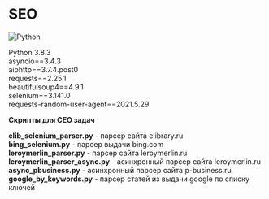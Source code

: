 # SEO

![Python](https://img.shields.io/badge/python-3670A0?style=for-the-badge&logo=python&logoColor=ffdd54)

Python 3.8.3<br>
asyncio==3.4.3<br>
aiohttp==3.7.4.post0<br>
requests==2.25.1<br>
beautifulsoup4==4.9.1<br>
selenium==3.141.0<br>
requests-random-user-agent==2021.5.29<br>


<b>Скрипты для СЕО задач</b>

<b>elib_selenium_parser.py</b> - парсер сайта elibrary.ru<br>
<b>bing_selenium.py</b> - парсер выдачи bing.com<br>
<b>leroymerlin_parser.py</b> - парсер сайта leroymerlin.ru<br>
<b>leroymerlin_parser_async.py</b> - асинхронный парсер сайта leroymerlin.ru<br>
<b>async_pbusiness.py</b> - асинхронный парсер сайта p-business.ru<br>
<b>google_by_keywords.py</b> - парсер статей из выдачи google по списку ключей<br>
